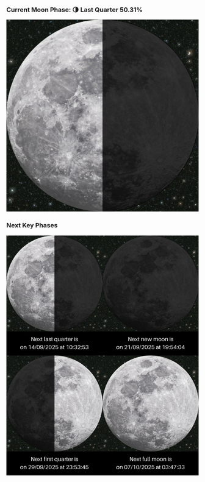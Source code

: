 ### Current Moon Phase: 🌗 Last Quarter 50.31%
![Moon Phase](moonphase.png)
### Next Key Phases
![Gallery](gallery.png)